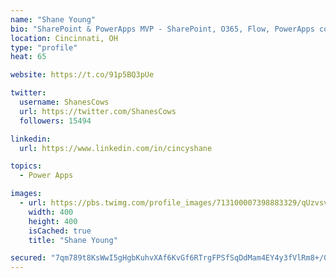 ```yaml
---
name: "Shane Young"
bio: "SharePoint & PowerApps MVP - SharePoint, O365, Flow, PowerApps consulting? @PowerApps911 | Pure Snark? You found it."
location: Cincinnati, OH
type: "profile"
heat: 65

website: https://t.co/91p5BQ3pUe

twitter:
  username: ShanesCows
  url: https://twitter.com/ShanesCows
  followers: 15494

linkedin:
  url: https://www.linkedin.com/in/cincyshane

topics:
  - Power Apps

images:
  - url: https://pbs.twimg.com/profile_images/713100007398883329/qUzvsvQ3_400x400.jpg
    width: 400
    height: 400
    isCached: true
    title: "Shane Young"

secured: "7qm789t8KsWwI5gHgbKuhvXAf6KvGf6RTrgFPSfSqDdMam4EY4y3fVlRm8+/0gMJmBmZUQcJJEt4ubMMMp0KTyXsUJjXKj3idMKrCWDyyw2baboQFgORqAkQ2bZzyeKbbtGdpQ1OYJeu0E5xqKEL5k5bxnFQdzJMdj6PxuQG2TDEK0LNBRdSE95kVqvmIN73TNrgw9gEjk9OtJ0KnZXNJZK0wJgqr+q/SDa87w3uODaG/WWYrJEXS33gcBa9YgvDm0MoBMLzDBpkKob2mTkodANoMJEOLmeD7L6gu6gNbZo4q/vXODNtPRpEKh7OnRWw0PZPTS79XJNOTlveVFz9WrCeYxzoeR456S03fxNK/lWvYPMVshFuvWHc6EmTnmL4o53qJmFeK0kbEinT3DteCz24SiobMRu59mLg1WoGaAY=;qH+SwWyQdzXuYyLxvBTUng=="
---
```


